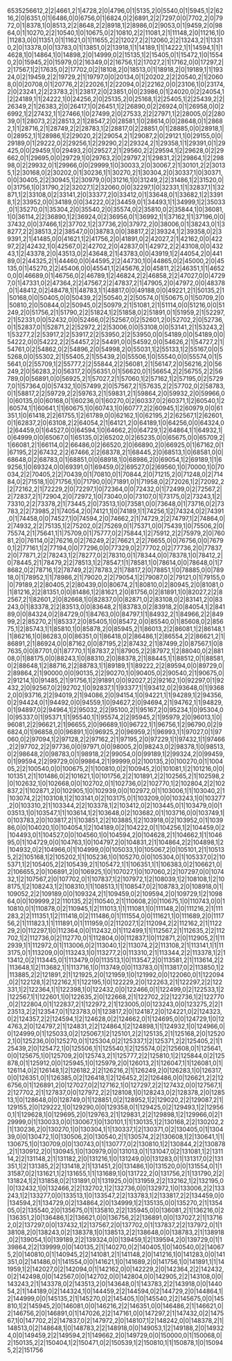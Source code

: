 6535256612,2|2|4661,2|1|4728,2|0|4796,0|1|5135,2|0|5540,0|1|5945,1|2|6216,2|0|6351,0|1|6486,0|0|6756,0|1|6824,0|2|6891,2|2|7297,0|0|7702,2|0|7972,0|1|8378,1|0|8513,2|2|8648,2|2|8918,1|2|8986,0|2|9053,0|1|9459,2|0|9864,0|1|10270,2|2|10540,1|0|10675,0|2|10810,2|2|11081,2|1|11148,2|0|11216,1|0|11283,0|0|11351,0|1|11621,0|1|11655,2|2|12027,2|2|12060,2|2|13243,2|1|13310,2|0|13378,0|0|13783,0|1|13851,0|2|13918,1|1|14189,1|1|14222,1|1|14594,1|1|14628,1|0|14864,1|0|14898,2|0|14999,0|2|15135,1|2|15405,0|1|15472,1|0|15540,2|0|15945,2|0|15979,0|2|16349,0|2|16756,1|2|17027,2|1|17162,0|0|17297,2|2|17567,1|2|17635,0|2|17702,0|2|18108,2|0|18513,0|1|18918,2|0|19189,1|1|19324,0|2|19459,2|2|19729,2|1|19797,0|0|20134,0|1|20202,2|2|20540,2|1|20608,0|0|20708,0|1|20776,2|2|22026,1|2|22094,0|2|22162,0|0|23106,1|0|23174,2|0|23241,2|2|23783,2|1|23817,2|0|23851,0|0|23986,0|1|24020,0|2|24054,1|2|24189,1|1|24222,1|0|24256,2|0|25135,2|0|25168,1|2|25405,1|2|25439,2|2|26349,2|1|26383,2|0|26417,1|0|26451,1|2|26890,0|2|26924,0|1|26958,0|0|26992,1|2|27432,1|1|27466,1|0|27499,2|0|27533,2|2|27971,1|2|28005,0|2|28039,0|1|28073,2|2|28513,2|1|28547,2|0|28581,1|0|28614,0|0|28648,0|1|28682,1|1|28716,2|1|28749,2|2|28783,1|2|28817,0|2|28851,0|1|28885,0|0|28918,1|0|28952,1|1|28986,1|2|29020,2|2|29054,2|1|29087,2|0|29121,1|0|29155,0|0|29189,0|1|29222,0|2|29256,1|2|29290,2|2|29324,2|1|29358,1|1|29391,0|1|29425,0|0|29459,1|0|29493,2|0|29527,2|1|29560,2|2|29594,1|2|29628,0|2|29662,0|1|29695,0|0|29729,1|0|29763,2|0|29797,2|1|29831,2|2|29864,1|2|29898,0|2|29932,0|1|29966,0|0|29999,1|0|30033,2|0|30067,2|1|30101,2|2|30135,1|2|30168,0|2|30202,0|1|30236,1|1|30270,2|1|30304,2|0|30337,1|0|30371,0|0|30405,2|2|30945,1|2|30979,0|0|31216,1|0|31249,2|2|31486,1|2|31520,0|0|31756,1|0|31790,2|2|32027,1|2|32060,0|0|32297,1|0|32331,1|1|32837,1|1|32871,1|2|33108,0|2|33141,2|0|33377,2|0|33412,0|1|33648,0|1|33682,1|2|33918,1|2|33952,0|0|34189,0|0|34222,0|2|34459,0|1|34493,1|1|34999,1|2|35033,0|1|35270,0|1|35304,2|0|35540,2|0|35574,0|2|35810,0|2|35844,1|0|36081,1|0|36114,2|2|36890,1|2|36924,0|2|36956,0|1|36992,1|1|37162,1|1|37196,0|0|37432,0|0|37466,1|2|37702,1|2|37736,2|0|37972,2|0|38006,0|1|38243,0|1|38277,2|2|38513,2|2|38547,0|0|38783,0|0|38817,2|2|39324,1|2|39358,0|2|39391,2|1|41485,0|0|41621,1|2|41756,2|0|41891,0|2|42027,2|1|42162,0|0|42297,2|2|42432,1|0|42567,0|2|42702,2|0|42837,0|1|42972,2|2|43108,0|0|43243,1|2|43378,2|0|43513,0|2|43648,2|1|43783,0|0|43919,1|2|44054,2|0|44189,0|2|44325,2|1|44460,0|0|44595,2|2|44730,1|0|44865,0|2|45000,2|0|45135,0|1|45270,2|2|45406,0|0|45541,1|2|45676,2|0|45811,2|2|46351,1|1|46520,0|0|46689,0|1|46756,0|2|46789,1|2|46824,2|2|46858,2|2|47027,0|0|47297,0|1|47331,0|2|47364,2|2|47567,2|2|47837,2|1|47905,2|0|47972,0|0|48378,0|1|48412,0|2|48478,1|1|48783,1|1|48817,0|0|49188,0|0|49221,2|1|50135,2|1|50168,0|0|50405,0|0|50439,2|2|50540,2|2|50574,0|1|50675,0|1|50709,2|0|50810,2|0|50844,0|2|50945,0|2|50979,2|1|51081,2|1|51114,0|0|51216,0|0|51249,2|0|51756,2|1|51790,2|2|51824,1|2|51858,0|2|51891,0|1|51959,2|1|52297,2|1|52331,0|0|52432,0|0|52466,0|2|52567,0|2|52601,2|0|52702,2|0|52736,0|1|52837,0|1|52871,2|2|52972,2|2|53006,0|0|53108,0|0|53141,2|1|53243,2|1|53277,2|2|53917,2|2|53917,2|2|53950,2|2|53950,0|0|54189,0|0|54189,0|0|54222,0|0|54222,2|2|54457,2|2|54491,0|0|54592,0|0|54626,2|1|54727,2|1|54761,0|2|54862,0|2|54896,2|0|54998,2|0|55031,1|2|55133,1|2|55167,0|0|55268,0|0|55302,2|1|55405,2|1|55439,2|0|55506,1|0|55540,0|0|55574,0|1|55641,0|2|55709,1|2|55777,2|2|55844,2|2|56081,2|1|56147,2|0|56216,2|0|56249,2|0|56283,2|0|56317,2|0|56351,0|1|56620,0|1|56654,2|2|56755,2|2|56789,0|0|56891,0|0|56925,2|1|57027,2|1|57060,1|2|57162,1|2|57195,0|2|57297,0|1|57364,0|0|57432,1|0|57499,2|0|57567,2|1|57635,2|2|57702,0|2|58783,0|1|58817,2|2|59729,2|2|59763,2|1|59831,2|1|59864,2|0|59932,2|0|59966,0|0|60135,0|0|60168,0|1|60236,0|1|60270,0|2|60337,0|2|60371,1|2|60540,1|2|60574,1|1|60641,1|1|60675,1|0|60743,1|0|60777,2|2|60945,1|2|60979,0|0|61351,1|0|61418,2|2|61755,1|2|61789,0|0|62162,1|0|62195,2|2|62567,1|2|62601,0|1|62837,2|0|63108,2|2|64054,2|1|64121,2|0|64189,1|0|64256,0|0|64324,0|2|64459,0|1|64527,0|0|64594,1|0|64662,2|0|64729,1|2|64864,1|1|64932,1|0|64999,0|0|65067,0|1|65135,0|2|65202,0|2|65235,0|0|65675,0|0|65709,2|1|66081,2|1|66114,0|2|66486,0|2|66520,2|0|66890,2|0|66925,0|1|67162,0|1|67195,2|2|67432,2|2|67466,2|2|68378,2|1|68445,2|0|68513,1|0|68581,0|0|68648,0|2|68783,0|1|68851,0|0|68918,1|0|68986,2|0|69054,1|2|69189,1|1|69256,1|0|69324,0|0|69391,0|1|69459,0|2|69527,0|2|69560,1|0|70000,1|0|70034,2|2|70405,2|2|70439,0|1|70810,0|1|70844,2|0|71215,2|0|71248,0|2|71484,0|2|71518,1|0|71756,1|0|71790,0|0|71891,0|1|71958,0|2|72026,1|2|72092,2|2|72162,2|1|72229,2|0|72297,1|0|72364,0|0|72432,0|1|72499,0|2|72567,2|2|72837,2|1|72904,2|0|72972,1|0|73040,0|0|73107,0|1|73175,0|2|73243,1|2|73310,2|2|73378,2|1|73445,2|0|73513,1|0|73581,0|0|73648,0|1|73716,0|2|73783,2|2|73985,2|1|74054,2|0|74121,1|0|74189,1|1|74256,1|2|74324,0|2|74391,0|1|74458,0|0|74527,1|0|74594,2|0|74662,2|1|74729,2|2|74797,1|2|74864,0|2|74932,2|2|75135,1|2|75202,0|2|75269,0|1|75371,0|0|75439,1|0|75506,2|0|75574,2|1|75641,1|1|75709,0|1|75777,0|2|75844,1|2|75912,2|2|75979,2|0|76081,2|0|76114,0|2|76216,0|2|76249,2|2|76621,2|2|76655,0|0|76756,0|0|76790,1|2|77161,1|2|77194,0|0|77296,0|0|77329,0|2|77702,0|2|77736,2|0|77837,2|0|77871,2|2|78243,1|2|78277,0|2|78310,0|1|78344,0|0|78378,1|0|78412,2|0|78445,2|1|78479,2|2|78513,1|2|78547,1|1|78581,1|0|78614,0|0|78648,0|1|78682,0|2|78716,1|2|78749,2|2|78783,2|1|78817,2|0|78851,1|0|78885,0|0|78918,0|1|78952,1|1|78986,2|1|79020,2|2|79054,1|2|79087,0|2|79121,0|1|79155,0|0|79189,2|2|80405,2|2|80439,0|0|80674,2|1|80810,0|2|80945,2|0|81081,0|1|81216,2|2|81351,0|0|81486,1|2|81621,2|0|81756,0|2|81891,1|0|82027,2|2|82567,2|1|82601,2|0|82668,1|0|82837,0|0|82871,0|2|83108,0|2|83141,2|0|83243,0|1|83378,2|2|83513,0|0|83648,2|1|83783,0|2|83918,2|0|84054,1|2|84189,0|0|84324,0|2|84729,0|1|84763,0|0|84797,1|1|84932,2|1|84966,2|2|84999,2|2|85270,2|1|85337,2|0|85405,1|0|85472,0|0|85540,0|1|85608,0|2|85675,1|2|85743,1|1|85810,1|0|85878,2|0|85945,2|1|86013,2|2|86081,1|2|86148,1|1|86216,1|0|86283,0|0|86351,0|1|86418,0|2|86486,1|2|86554,2|2|86621,2|1|86891,2|1|86924,0|0|87162,0|0|87195,2|2|87432,2|1|87499,2|0|87567,1|0|87635,0|0|87701,0|1|87770,1|1|87837,2|1|87905,2|2|87972,1|2|88040,0|2|88108,0|1|88175,0|0|88243,1|0|88310,2|0|88378,2|1|88445,1|1|88512,0|1|88581,0|2|88648,1|2|88716,2|2|88783,1|1|89189,1|1|89222,2|2|89594,0|0|89729,0|2|89864,2|1|90000,0|0|90135,2|2|90270,1|0|90405,0|2|90540,2|1|90675,0|2|91214,1|0|91485,2|1|91756,1|2|91891,0|0|92027,2|2|92162,1|0|92297,0|1|92432,2|0|92567,0|2|92702,1|0|92837,1|1|93377,1|1|93412,0|2|93648,0|1|93682,0|0|93716,2|2|94019,2|1|94086,2|0|94154,1|0|94221,1|1|94289,1|2|94356,0|2|94424,0|1|94492,0|0|94559,1|0|94627,2|0|94694,2|1|94762,1|1|94829,0|1|94897,0|2|94964,1|2|95032,2|2|95100,2|1|95167,2|0|95234,1|0|95304,0|0|95337,0|1|95371,1|1|95540,1|1|95574,2|2|95945,2|1|95979,2|0|96013,1|0|96081,2|2|96621,2|1|96655,2|0|96689,1|0|96722,1|1|96756,1|2|96790,0|2|96824,0|1|96858,0|0|96891,1|0|96925,2|0|96959,2|1|96993,1|1|97027,0|1|97060,0|2|97094,1|2|97128,2|2|97162,2|1|97195,2|0|97229,1|1|97432,1|1|97466,2|2|97702,2|2|97736,0|0|97971,0|0|98005,2|0|98243,0|2|98378,1|0|98513,0|2|98648,2|0|98783,0|1|98918,2|2|99054,0|0|99189,1|2|99324,2|0|99459,0|1|99594,2|2|99729,0|0|99864,2|1|99999,0|2|100135,2|0|100270,0|1|100405,2|2|100540,0|0|100675,2|1|100810,0|2|100945,2|0|101081,1|2|101216,0|0|101351,2|1|101486,0|2|101621,1|0|101756,2|2|101891,2|2|102565,2|1|102598,2|0|102632,1|0|102668,0|0|102702,0|1|102736,0|2|102770,1|2|102804,2|2|102837,2|1|102871,2|0|102905,1|0|102939,0|0|102972,0|1|103006,1|1|103040,2|1|103074,2|2|103108,1|2|103141,0|2|103175,0|1|103209,0|0|103243,1|0|103277,2|0|103310,2|1|103344,2|2|103378,1|2|103412,0|2|103445,0|1|103479,0|0|103513,1|0|103547,1|1|103614,1|2|103648,0|2|103682,0|1|103716,0|0|103749,1|0|103783,2|0|103817,2|1|103851,2|2|103885,1|2|103918,0|2|103952,0|1|103986,0|0|104020,1|0|104054,1|2|104189,0|2|104222,0|1|104256,1|2|104459,0|2|104493,0|1|104527,0|0|104560,1|0|104594,2|0|104628,2|1|104662,1|1|104695,0|1|104729,0|0|104763,1|0|104797,2|0|104831,2|1|104864,2|2|104898,1|2|104932,0|2|104966,0|1|104999,0|0|105033,1|0|105067,2|0|105101,2|1|105135,2|2|105168,1|2|105202,1|1|105236,1|0|105270,0|0|105304,0|1|105337,0|2|105371,1|2|105405,2|2|105439,2|1|105472,1|1|106351,1|1|106383,0|2|106621,0|2|106655,2|0|106891,2|0|106925,1|0|107027,1|0|107060,2|2|107297,0|0|107432,1|2|107567,2|0|107702,0|1|107837,1|2|107972,1|2|108039,1|2|108108,1|2|108175,1|2|108243,1|2|108310,1|1|108513,1|1|108547,0|2|108783,2|0|108918,0|1|109052,2|2|109189,0|0|109324,2|1|109459,0|2|109594,2|0|109729,1|2|109864,0|0|109999,2|2|110135,2|2|110540,2|1|110608,2|0|110675,1|0|110743,0|0|110810,0|1|110878,0|2|110945,1|2|111013,1|1|111081,1|0|111148,2|0|111216,2|1|111283,2|2|111351,1|2|111418,0|2|111486,0|1|111554,0|0|111621,1|0|111689,2|0|111756,2|1|111823,1|1|111891,0|1|111959,0|2|112027,1|2|112094,2|2|112162,2|1|112229,2|0|112297,1|0|112364,0|0|112432,0|1|112499,1|1|112567,2|1|112635,2|2|112702,1|2|112736,0|2|112770,0|1|112804,0|0|112837,1|0|112871,2|0|112905,2|1|112939,1|1|112972,0|1|113006,0|2|113040,1|2|113074,2|2|113108,2|1|113141,1|1|113175,0|1|113209,0|0|113243,1|0|113277,2|0|113310,2|1|113344,2|2|113378,1|2|113412,0|2|113445,0|1|113479,0|0|113513,1|0|113547,2|0|113581,2|1|113614,2|2|113648,1|2|113682,1|1|113716,1|0|113749,0|0|113783,0|1|113817,0|2|113850,1|2|113885,2|2|121891,2|1|121925,2|0|121959,1|0|121992,0|0|122060,0|1|122094,0|2|122128,1|2|122162,1|1|122195,1|0|122229,2|0|122263,2|1|122297,2|2|122331,1|2|122364,1|1|122398,1|0|122432,0|0|122466,0|1|122499,0|2|122533,1|2|122567,1|1|122601,1|0|122635,2|0|122668,2|1|122702,2|2|122736,1|2|122770,0|2|122804,0|1|122837,2|1|122972,2|1|123005,0|0|123243,0|0|123275,2|2|123513,2|2|123547,0|1|123783,0|1|123817,2|0|124187,2|0|124221,0|2|124323,0|2|124357,2|2|124594,1|2|124628,0|2|124662,0|1|124695,0|0|124729,1|0|124763,2|0|124797,2|1|124831,2|2|124864,1|2|124898,1|1|124932,1|0|124966,0|0|124999,0|1|125033,0|2|125067,1|2|125101,2|2|125135,2|1|125168,2|0|125202,1|0|125236,0|0|125270,0|1|125304,0|2|125337,1|2|125371,2|2|125405,2|1|125439,2|0|125472,1|0|125506,1|1|125540,1|2|125574,0|2|125608,0|1|125641,0|0|125675,1|0|125709,2|0|125743,2|1|125777,2|2|125810,1|2|125844,0|2|125878,0|1|125912,0|0|125945,1|0|125979,2|0|126013,2|1|126047,1|1|126081,0|1|126114,0|2|126148,1|2|126182,2|2|126216,2|1|126249,2|0|126283,1|0|126317,0|0|126351,0|1|126385,0|2|126418,1|2|126452,2|2|126486,0|0|126621,2|2|126756,0|1|126891,2|0|127027,0|2|127162,1|0|127297,2|2|127432,0|0|127567,1|2|127702,2|1|127837,0|0|127972,2|2|128108,1|0|128243,0|2|128378,2|0|128513,1|0|128648,0|0|128749,0|1|128851,0|2|128952,1|2|129020,2|2|129087,2|1|129155,2|0|129222,1|0|129290,0|0|129358,0|1|129425,0|2|129493,1|2|129560,1|1|129628,1|0|129695,2|0|129763,2|1|129831,2|2|129898,1|2|129966,0|2|129999,0|1|130033,0|0|130067,1|0|130101,1|1|130135,1|2|130168,2|2|130202,2|1|130236,2|0|130270,1|0|130304,1|1|130337,1|2|130371,0|2|130405,0|1|130439,0|0|130472,1|0|130506,2|0|130540,2|1|130574,2|2|130608,1|2|130641,1|1|130675,1|0|130709,0|0|130743,0|1|130777,0|2|130810,1|2|130844,2|2|130878,2|1|130912,2|0|130945,1|0|130979,0|0|131013,0|1|131047,0|2|131081,1|2|131114,2|2|131148,2|1|131182,2|0|131216,1|0|131249,0|0|131283,0|1|131317,0|2|131351,1|2|131385,2|2|131418,2|1|131451,2|0|131486,1|0|131520,0|0|131554,0|1|131587,0|2|131621,1|2|131655,1|1|131689,1|0|131722,2|0|131756,2|1|131790,2|2|131824,1|2|131858,0|2|131891,0|1|131925,0|0|131959,2|2|132162,1|2|132195,0|0|132432,1|0|132466,2|2|132702,1|2|132736,0|0|132972,1|0|133006,2|2|133243,1|2|133277,0|0|133513,1|0|133547,2|2|133783,1|2|133817,2|2|134459,0|0|134594,2|1|134729,0|2|134864,2|0|134999,1|2|135135,0|0|135270,2|1|135405,0|2|135540,2|0|135675,0|1|135810,2|2|135945,0|0|136081,2|1|136216,0|2|136351,2|0|136486,1|2|136621,0|0|136756,2|2|136891,0|0|137027,2|1|137162,0|2|137297,0|0|137432,1|2|137567,2|0|137702,0|1|137837,2|2|137972,0|1|138108,2|0|138243,0|2|138378,1|0|138513,2|2|138648,0|0|138783,2|1|138918,0|2|139054,1|0|139189,2|2|139324,0|0|139459,1|2|139594,2|0|139729,0|1|139864,2|2|139999,0|0|140135,2|1|140270,0|2|140405,1|0|140540,0|2|140675,2|0|140810,0|1|140945,2|2|141081,2|1|141148,2|0|141216,1|0|141283,0|0|141351,0|2|141486,0|1|141554,0|0|141621,1|0|141689,2|0|141756,1|0|141891,1|1|141959,1|2|142027,0|2|142094,0|1|142162,0|0|142229,2|0|142364,2|2|142432,0|2|142498,0|0|142567,0|0|142702,0|0|142804,0|0|142905,2|2|143108,0|0|143243,2|1|143378,0|2|143513,2|0|143648,0|1|143783,2|2|143918,0|0|144054,2|1|144189,0|2|144324,1|0|144459,2|2|144594,0|2|144729,2|0|144864,1|2|144999,0|0|145135,2|1|145270,0|2|145405,1|0|145540,2|2|145675,0|0|145810,1|2|145945,2|0|146081,0|0|146216,2|2|146351,0|0|146486,2|1|146621,0|2|146756,2|0|146891,0|1|147026,2|2|147161,0|0|147297,2|1|147432,0|2|147567,1|0|147702,2|2|147837,0|2|147972,2|0|148107,1|2|148242,0|0|148378,2|1|148513,0|2|148648,1|0|148783,2|2|148918,0|0|149053,1|2|149188,2|0|149324,0|0|149459,2|2|149594,2|1|149662,2|0|149729,0|0|150000,0|1|150068,0|2|150135,2|2|150404,1|2|150471,0|2|150539,1|2|150810,1|1|150878,1|0|150945,2|2|151756
